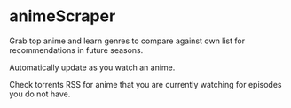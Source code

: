 # animeScraper
Grab top anime and learn genres to compare against own list for recommendations in future seasons.

Automatically update as you watch an anime.

Check torrents RSS for anime that you are currently watching for episodes you do not have.
